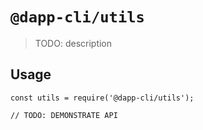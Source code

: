 # `@dapp-cli/utils`

> TODO: description

## Usage

```
const utils = require('@dapp-cli/utils');

// TODO: DEMONSTRATE API
```
